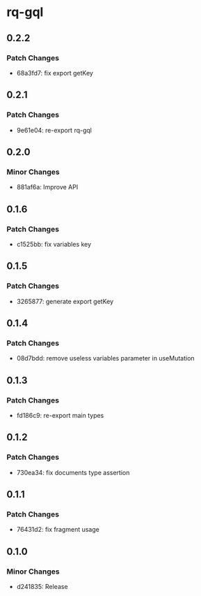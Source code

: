 # rq-gql

## 0.2.2

### Patch Changes

- 68a3fd7: fix export getKey

## 0.2.1

### Patch Changes

- 9e61e04: re-export rq-gql

## 0.2.0

### Minor Changes

- 881af6a: Improve API

## 0.1.6

### Patch Changes

- c1525bb: fix variables key

## 0.1.5

### Patch Changes

- 3265877: generate export getKey

## 0.1.4

### Patch Changes

- 08d7bdd: remove useless variables parameter in useMutation

## 0.1.3

### Patch Changes

- fd186c9: re-export main types

## 0.1.2

### Patch Changes

- 730ea34: fix documents type assertion

## 0.1.1

### Patch Changes

- 76431d2: fix fragment usage

## 0.1.0

### Minor Changes

- d241835: Release

